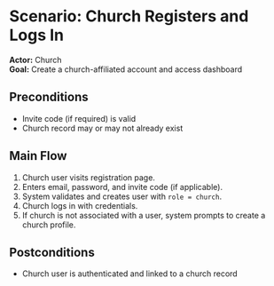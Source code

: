 # Scenario: Church Registers and Logs In

**Actor:** Church  
**Goal:** Create a church-affiliated account and access dashboard

## Preconditions

- Invite code (if required) is valid
- Church record may or may not already exist

## Main Flow

1. Church user visits registration page.
2. Enters email, password, and invite code (if applicable).
3. System validates and creates user with `role = church`.
4. Church logs in with credentials.
5. If church is not associated with a user, system prompts to create a church profile.

## Postconditions

- Church user is authenticated and linked to a church record
